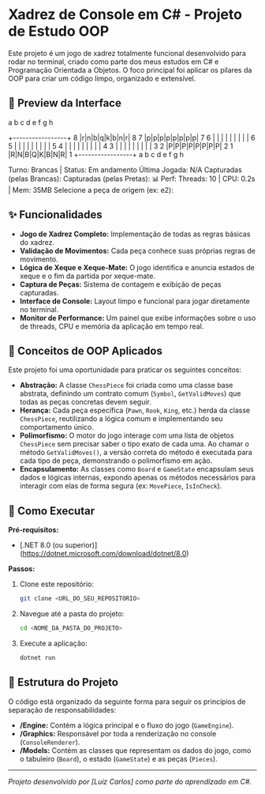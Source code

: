 # Xadrez de Console em C# - Projeto de Estudo OOP

Este projeto é um jogo de xadrez totalmente funcional desenvolvido para rodar no terminal, criado como parte dos meus estudos em C# e Programação Orientada a Objetos. O foco principal foi aplicar os pilares da OOP para criar um código limpo, organizado e extensível.

## 📸 Preview da Interface


a b c d e f g h

+-----------------+
8 |r|n|b|q|k|b|n|r| 8
7 |p|p|p|p|p|p|p|p| 7
6 | | | | | | | | | 6
5 | | | | | | | | | 5
4 | | | | | | | | | 4
3 | | | | | | | | | 3
2 |P|P|P|P|P|P|P|P| 2
1 |R|N|B|Q|K|B|N|R| 1
+-----------------+
a b c d e f g h

Turno: Brancas | Status: Em andamento Última Jogada: N/A Capturadas (pelas Brancas): Capturadas (pelas Pretas):
📊 Perf: Threads: 10 | CPU: 0.2s | Mem: 35MB
Selecione a peça de origem (ex: e2):


## ✨ Funcionalidades

* **Jogo de Xadrez Completo:** Implementação de todas as regras básicas do xadrez.
* **Validação de Movimentos:** Cada peça conhece suas próprias regras de movimento.
* **Lógica de Xeque e Xeque-Mate:** O jogo identifica e anuncia estados de xeque e o fim da partida por xeque-mate.
* **Captura de Peças:** Sistema de contagem e exibição de peças capturadas.
* **Interface de Console:** Layout limpo e funcional para jogar diretamente no terminal.
* **Monitor de Performance:** Um painel que exibe informações sobre o uso de threads, CPU e memória da aplicação em tempo real.

## 🧠 Conceitos de OOP Aplicados

Este projeto foi uma oportunidade para praticar os seguintes conceitos:

* **Abstração:** A classe `ChessPiece` foi criada como uma classe base abstrata, definindo um contrato comum (`Symbol`, `GetValidMoves`) que todas as peças concretas devem seguir.
* **Herança:** Cada peça específica (`Pawn`, `Rook`, `King`, etc.) herda da classe `ChessPiece`, reutilizando a lógica comum e implementando seu comportamento único.
* **Polimorfismo:** O motor do jogo interage com uma lista de objetos `ChessPiece` sem precisar saber o tipo exato de cada uma. Ao chamar o método `GetValidMoves()`, a versão correta do método é executada para cada tipo de peça, demonstrando o polimorfismo em ação.
* **Encapsulamento:** As classes como `Board` e `GameState` encapsulam seus dados e lógicas internas, expondo apenas os métodos necessários para interagir com elas de forma segura (ex: `MovePiece`, `IsInCheck`).

## 🚀 Como Executar

**Pré-requisitos:**
* [.NET 8.0 (ou superior)] (https://dotnet.microsoft.com/download/dotnet/8.0)

**Passos:**
1.  Clone este repositório:
    ```bash
    git clone <URL_DO_SEU_REPOSITORIO>
    ```
2.  Navegue até a pasta do projeto:
    ```bash
    cd <NOME_DA_PASTA_DO_PROJETO>
    ```
3.  Execute a aplicação:
    ```bash
    dotnet run
    ```

## 📁 Estrutura do Projeto

O código está organizado da seguinte forma para seguir os princípios de separação de responsabilidades:

* **/Engine:** Contém a lógica principal e o fluxo do jogo (`GameEngine`).
* **/Graphics:** Responsável por toda a renderização no console (`ConsoleRenderer`).
* **/Models:** Contém as classes que representam os dados do jogo, como o tabuleiro (`Board`), o estado (`GameState`) e as peças (`Pieces`).

---

*Projeto desenvolvido por [Luiz Carlos] como parte do aprendizado em C#.*
